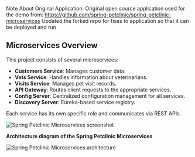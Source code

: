

Note About Original Application:
Original open source application used for the demo from: https://github.com/spring-petclinic/spring-petclinic-microservices
Updated the forked repo for fixes to application so that it can be deployed and run

## Microservices Overview

This project consists of several microservices:
- **Customers Service**: Manages customer data.
- **Vets Service**: Handles information about veterinarians.
- **Visits Service**: Manages pet visit records.
- **API Gateway**: Routes client requests to the appropriate services.
- **Config Server**: Centralized configuration management for all services.
- **Discovery Server**: Eureka-based service registry.

Each service has its own specific role and communicates via REST APIs.


![Spring Petclinic Microservices screenshot](docs/application-screenshot.png)


**Architecture diagram of the Spring Petclinic Microservices**

![Spring Petclinic Microservices architecture](docs/microservices-architecture-diagram.jpg)





[Configuration repository]: https://github.com/spring-petclinic/spring-petclinic-microservices-config
[Spring Boot Actuator Production Ready Metrics]: https://docs.spring.io/spring-boot/docs/current/reference/html/production-ready-metrics.html
